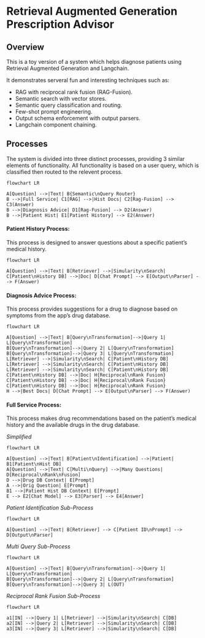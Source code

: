 # Retrieval Augmented Generation Prescription Advisor

## Overview
This is a toy version of a system which helps diagnose patients using Retrieval Augmented Generation and Langchain.

It demonstrates serveral fun and interesting techniques such as:
* RAG with reciprocal rank fusion (RAG-Fusion).
* Semantic search with vector stores.
* Semantic query classification and routing.
* Few-shot prompt engineering.
* Output schema enforcement with output parsers.
* Langchain component chaining.

## Processes
The system is divided into three distinct processes, providing 3 similar elements of functionality. All functionality is based on a user query, which is classified then routed to the relevent process.

```mermaid
flowchart LR

A[Question] -->|Text| B{Semantic\nQuery Router}
B -->|Full Service| C1[RAG] -->|Hist Docs| C2[Rag-Fusion] --> C3(Answer)
B -->|Diagnosis Advice| D1[Rag-Fusion] --> D2(Answer)
B -->|Patient Hist| E1[Patient History] --> E2(Answer)
```

#### Patient History Process: 
This process is designed to answer questions about a specific patient’s medical history.

```mermaid a
flowchart LR

A[Question] -->|Text| B[Retriever] -->|Simularity\nSearch| C[Patient\nHistory DB] -->|Doc| D[Chat Prompt] --> E[Output\nParser] --> F(Answer)
```

#### Diagnosis Advice Process:
This process provides suggestions for a drug to diagnose based on symptoms from the app’s drug database.

```mermaid a
flowchart LR

A[Question] -->|Text| B[Query\nTransformation]-->|Query 1| L[Query\nTransformation]
B[Query\nTransformation]-->|Query 2| L[Query\nTransformation]
B[Query\nTransformation]-->|Query 3| L[Query\nTransformation]
L[Retriever] -->|Simularity\nSearch| C[Patient\nHistory DB]
L[Retriever] -->|Simularity\nSearch| C[Patient\nHistory DB]
L[Retriever] -->|Simularity\nSearch| C[Patient\nHistory DB]
C[Patient\nHistory DB] -->|Doc| H{Reciprocal\nRank Fusion}
C[Patient\nHistory DB] -->|Doc| H{Reciprocal\nRank Fusion}
C[Patient\nHistory DB] -->|Doc| H{Reciprocal\nRank Fusion}
H -->|Best Docs| D[Chat Prompt] --> E[Output\nParser] --> F(Answer)
```

#### Full Service Process:
This process makes drug recommendations based on the patient’s medical history and the available drugs in the drug database.

*Simplified*
```mermaid  a
flowchart LR

A[Question] -->|Text| B[Patient\nIdentification] -->|Patient| B1[Patient\nHist DB]
A[Question] -->|Text| C[Multi\nQuery] -->|Many Questions| D[Reciprocal\nRank\nFusion]
D -->|Drug DB Context| E[Prompt]
A -->|Orig Question| E[Prompt]
B1 -->|Patient Hist DB Context| E[Prompt]
E --> E2[Chat Model] --> E3[Parser] --> E4[Answer]
```

*Patient Identification Sub-Process*
```mermaid  a
flowchart LR

A[Question] -->|Text| B[Retriever] --> C[Patient ID\nPrompt] --> D[Output\nParser]
```

*Multi Query Sub-Process*
```mermaid  a
flowchart LR

A[Question] -->|Text| B[Query\nTransformation]-->|Query 1| L[Query\nTransformation]
B[Query\nTransformation]-->|Query 2| L[Query\nTransformation]
B[Query\nTransformation]-->|Query 3| L(OUT)
```
*Reciprocal Rank Fusion Sub-Process*
```mermaid  a
flowchart LR

a1[IN] -->|Query 1| L[Retriever] -->|Simularity\nSearch| C[DB]
a2[IN] -->|Query 2| L[Retriever] -->|Simularity\nSearch| C[DB]
a3[IN] -->|Query 3| L[Retriever] -->|Simularity\nSearch| C[DB]
```

